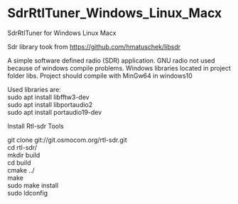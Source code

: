 # SdrRtlTuner_Windows_Linux_Macx
 SdrRtlTuner for Windows Linux Macx
 
 Sdr library took from https://github.com/hmatuschek/libsdr
 
 A simple software defined radio (SDR) application.
 GNU radio not used because of windows compile problems. Windows libraries located in project folder libs. Project should compile with MinGw64 in windows10</br>
 
 Used libraries are:</br>
 sudo apt install libfftw3-dev </br>
 sudo apt install libportaudio2 </br>
 sudo apt install portaudio19-dev</br>
 
 Install Rtl-sdr Tools</br>
 
 git clone git://git.osmocom.org/rtl-sdr.git</br>
 cd rtl-sdr/</br>
 mkdir build</br>
 cd build</br>
 cmake ../</br>
 make</br>
 sudo make install</br>
 sudo ldconfig</br>
